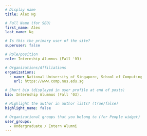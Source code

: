 ```yaml
---
# Display name
title: Alex Ng

# Full Name (for SEO) 
first_name: Alex
last_name: Ng

# Is this the primary user of the site?
superuser: false

# Role/position
role: Internship Alumnus (Fall '03)

# Organizations/Affiliations
organizations:
  - name: National University of Singapore, School of Computing
    url: https://www.comp.nus.edu.sg

# Short bio (displayed in user profile at end of posts)
bio: Internship Alumnus (Fall '03). 

# Highlight the author in author lists? (true/false)
highlight_name: false

# Organizational groups that you belong to (for People widget)
user_groups:
  - Undergraduate / Intern Alumni
---
```

